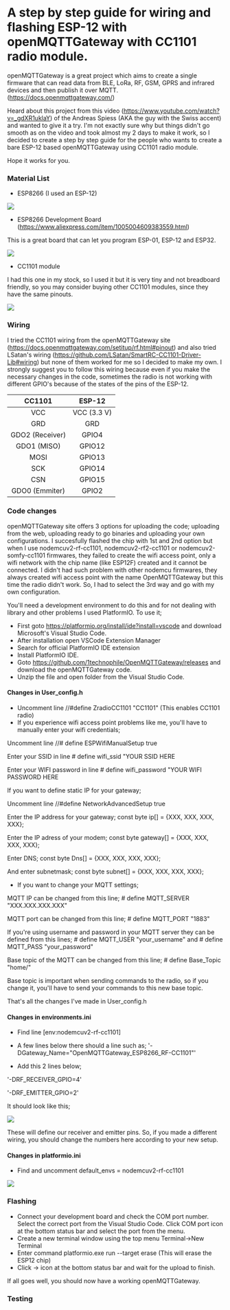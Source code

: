 # A step by step guide for wiring and flashing ESP-12 with openMQTTGateway with CC1101 radio module.

openMQTTGateway is a great project which aims to create a single firmware that can read data from BLE, LoRa, RF, GSM, GPRS and infrared devices and then publish it over MQTT. (https://docs.openmqttgateway.com/)

Heard about this project from this video (https://www.youtube.com/watch?v=_gdXR1uklaY) of the Andreas Spiess (AKA the guy with the Swiss accent) and wanted to give it a try. I'm not exactly sure why but things didn't go smooth as on the video and took almost my 2 days to make it work, so I decided to create a step by step guide for the people who wants to create a bare ESP-12 based openMQTTGateway using CC1101 radio module.

Hope it works for you.

### Material List

- ESP8266 (I used an ESP-12)

![](https://github.com/burcboyar/esp12-openMQTTGateway/blob/main/pics/esp12.png)

- ESP8266 Development Board (https://www.aliexpress.com/item/1005004609383559.html)

This is a great board that can let you program ESP-01, ESP-12 and ESP32.

![](https://github.com/burcboyar/esp12-openMQTTGateway/blob/main/pics/Programmer.png)

- CC1101 module

I had this one in my stock, so I used it but it is very tiny and not breadboard friendly, so you may consider buying other CC1101 modules, since they have the same pinouts.

![](https://github.com/burcboyar/esp12-openMQTTGateway/blob/main/pics/cc1101.png)

### Wiring

I tried the CC1101 wiring from the openMQTTGateway site (https://docs.openmqttgateway.com/setitup/rf.html#pinout) and also tried LSatan's wiring (https://github.com/LSatan/SmartRC-CC1101-Driver-Lib#wiring) but none of them worked for me so I decided to make my own. I strongly suggest you to follow this wiring because even if you make the necessary changes in the code, sometimes the radio is not working with different GPIO's because of the states of the pins of the ESP-12. 

| CC1101         | ESP-12        | 
| :------------: |:-------------:|
| VCC            | VCC (3.3 V)   |
| GRD            | GRD           |
| GDO2 (Receiver)| GPIO4         |
| GDO1 (MISO)    | GPIO12        |
| MOSI           | GPIO13        |
| SCK            | GPIO14        |
| CSN            | GPIO15        |
| GDO0 (Emmiter) | GPIO2         |

### Code changes

openMQTTGateway site offers 3 options for uploading the code; uploading from the web, uploading ready to go binaries and uploading your own configurations. I succesfully flashed the chip with 1st and 2nd option but when I use nodemcuv2-rf-cc1101, nodemcuv2-rf2-cc1101 or nodemcuv2-somfy-cc1101 firmwares, they failed to create the wifi access point, only a wifi network with the chip name (like ESP12F) created and it cannot be connected. I didn't had such problem with other nodemcu firmwares, they always created wifi access point with the name OpenMQTTGateway but this time the radio didn't work. So, I had to select the 3rd way and go with my own configuration.

You'll need a development environment to do this and for not dealing with library and other problems I used PlatformIO. To use it;
- First goto https://platformio.org/install/ide?install=vscode and download Microsoft's Visual Studio Code.
- After installation open VSCode Extension Manager
- Search for official PlatformIO IDE extension
- Install PlatformIO IDE.
- Goto https://github.com/1technophile/OpenMQTTGateway/releases and download the openMQTTGateway code.
- Unzip the file and open folder from the Visual Studio Code.

#### Changes in User_config.h
- Uncomment line //#define ZradioCC1101   "CC1101" (This enables CC1101 radio)
- If you experience wifi access point problems like me, you'll have to manually enter your wifi credentials;

Uncomment line  //#  define ESPWifiManualSetup true

Enter your SSID in line #    define wifi_ssid "YOUR SSID HERE

Enter your WIFI password in line #    define wifi_password "YOUR WIFI PASSWORD HERE

If you want to define static IP for your gateway;

Uncomment line //#define NetworkAdvancedSetup true

Enter the IP address for your gateway; const byte ip[] = {XXX, XXX, XXX, XXX};

Enter the IP adress of your modem; const byte gateway[] = {XXX, XXX, XXX, XXX};

Enter DNS; const byte Dns[] = {XXX, XXX, XXX, XXX};

And enter subnetmask; const byte subnet[] = {XXX, XXX, XXX, XXX};

- If you want to change your MQTT settings;

MQTT IP can be changed from this line; #  define MQTT_SERVER "XXX.XXX.XXX.XXX"

MQTT port can be changed from this line; #  define MQTT_PORT "1883"

If you're using username and password in your MQTT server they can be defined from this lines; #  define MQTT_USER "your_username" and #  define MQTT_PASS "your_password"

Base topic of the MQTT can be changed from this line; #  define Base_Topic "home/"

Base topic is important when sending commands to the radio, so if you change it, you'll have to send your commands to this new base topic.

That's all the changes I've made in User_config.h

#### Changes in environments.ini

- Find line [env:nodemcuv2-rf-cc1101]

- A few lines below there should a line such as; '-DGateway_Name="OpenMQTTGateway_ESP8266_RF-CC1101"'

- Add this 2 lines below;

'-DRF_RECEIVER_GPIO=4'

'-DRF_EMITTER_GPIO=2'

It should look like this;

![](https://github.com/burcboyar/esp12-openMQTTGateway/blob/main/pics/env.png)

These will define our receiver and emitter pins. So, if you made a different wiring, you should change the numbers here according to your new setup.

#### Changes in platformio.ini

- Find and uncomment default_envs = nodemcuv2-rf-cc1101

![](https://github.com/burcboyar/esp12-openMQTTGateway/blob/main/pics/platformio.png)

### Flashing

- Connect your development board and check the COM port number. Select the correct port from the Visual Studio Code. Click COM port icon at the bottom status bar and select the port from the menu.
- Create a new terminal window using the top menu Terminal->New Terminal
- Enter command platformio.exe run --target erase (This will erase the ESP12 chip)
- Click -> icon at the bottom status bar and wait for the upload to finish.

If all goes well, you should now have a working openMQTTGateway.

### Testing
